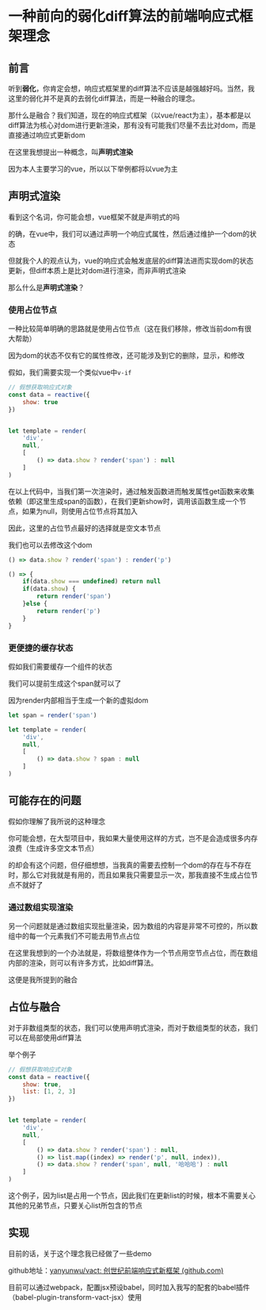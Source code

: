 # 一种前向的弱化diff算法的前端响应式框架理念



## 前言

听到**弱化**，你肯定会想，响应式框架里的diff算法不应该是越强越好吗。当然，我这里的弱化并不是真的去弱化diff算法，而是一种融合的理念。

那什么是融合？我们知道，现在的响应式框架（以vue/react为主），基本都是以diff算法为核心对dom进行更新渲染，那有没有可能我们尽量不去比对dom，而是直接通过响应式更新dom

在这里我想提出一种概念，叫**声明式渲染**

因为本人主要学习的vue，所以以下举例都将以vue为主



## 声明式渲染

看到这个名词，你可能会想，vue框架不就是声明式的吗

的确，在vue中，我们可以通过声明一个响应式属性，然后通过维护一个dom的状态

但就我个人的观点认为，vue的响应式会触发底层的diff算法进而实现dom的状态更新，但diff本质上是比对dom进行渲染，而非声明式渲染



那么什么是**声明式渲染**？



### 使用占位节点

一种比较简单明确的思路就是使用占位节点（这在我们移除，修改当前dom有很大帮助）

因为dom的状态不仅有它的属性修改，还可能涉及到它的删除，显示，和修改

假如，我们需要实现一个类似vue中`v-if`

```js
// 假想获取响应式对象
const data = reactive({
    show: true
})


let template = render(
    'div',
    null,
    [
        () => data.show ? render('span') : null
    ]
)
```

在以上代码中，当我们第一次渲染时，通过触发函数进而触发属性get函数来收集依赖（即这里生成span的函数），在我们更新show时，调用该函数生成一个节点，如果为null，则使用占位节点将其加入

因此，这里的占位节点最好的选择就是空文本节点



我们也可以去修改这个dom

```js
() => data.show ? render('span') : render('p')
```

```js
() => {
    if(data.show === undefined) return null
    if(data.show) {
        return render('span')
    }else {
        return render('p')
    }
}
```



### 更便捷的缓存状态

假如我们需要缓存一个组件的状态

我们可以提前生成这个span就可以了

因为render内部相当于生成一个新的虚拟dom

```js
let span = render('span')

let template = render(
    'div',
    null,
    [
        () => data.show ? span : null
    ]
)
```





## 可能存在的问题

假如你理解了我所说的这种理念

你可能会想，在大型项目中，我如果大量使用这样的方式，岂不是会造成很多内存浪费（生成许多空文本节点）

的却会有这个问题，但仔细想想，当我真的需要去控制一个dom的存在与不存在时，那么它对我就是有用的，而且如果我只需要显示一次，那我直接不生成占位节点不就好了



### 通过数组实现渲染

另一个问题就是通过数组实现批量渲染，因为数组的内容是非常不可控的，所以数组中的每一个元素我们不可能去用节点占位

在这里我想到的一个办法就是，将数组整体作为一个节点用空节点占位，而在数组内部的渲染，则可以有许多方式，比如diff算法。

这便是我所提到的融合



## 占位与融合

对于非数组类型的状态，我们可以使用声明式渲染，而对于数组类型的状态，我们可以在局部使用diff算法

举个例子

```js
// 假想获取响应式对象
const data = reactive({
    show: true,
    list: [1, 2, 3]
})


let template = render(
    'div',
    null,
    [
        () => data.show ? render('span') : null,
        () => list.map((index) => render('p', null, index)),
        () => data.show ? render('span', null, '哈哈哈') : null
    ]
)
```

这个例子，因为list是占用一个节点，因此我们在更新list的时候，根本不需要关心其他的兄弟节点，只要关心list所包含的节点



## 实现

目前的话，关于这个理念我已经做了一些demo

github地址：[yanyunwu/vact: 创世纪前端响应式新框架 (github.com)](https://github.com/yanyunwu/vact)

目前可以通过webpack，配置jsx预设babel，同时加入我写的配套的babel插件（babel-plugin-transform-vact-jsx）使用

